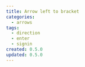 ```yaml
---
title: Arrow left to bracket
categories:
  - arrows
tags:
  - direction
  - enter
  - signin
created: 0.5.0
updated: 0.5.0
---
```

